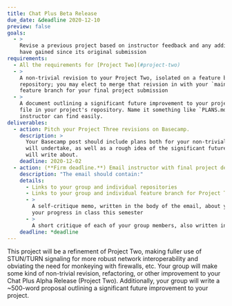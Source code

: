 ```yaml
---
title: Chat Plus Beta Release
due_date: &deadline 2020-12-10
preview: false
goals:
  - >
    Revise a previous project based on instructor feedback and any additional knowledge that you
    have gained since its original submission
requirements:
  - All the requirements for [Project Two](#project-two)
  - >
    A non-trivial revision to your Project Two, isolated on a feature branch in your upstream
    repository; you may elect to merge that reivsion in with your `main` branch, but preserve the
    feature branch for your final project submission
  - >
    A document outlining a significant future improvement to your project. Write this as a markdown
    file in your project's repository. Name it something like `PLANS.md` or something else that the
    instructor can find easily.
deliverables:
  - action: Pitch your Project Three revisions on Basecamp.
    description: >
      Your Basecamp post should include plans both for your non-trivial revision that your group
      will undertake, as well as a rough idea of the significant future improvement your group
      will write about.
    deadline: 2020-12-02
  - action: (**Firm deadline.**) Email instructor with final project deliverables.
    description: "The email should contain:"
    details:
      - Links to your group and individual repositories
      - Links to your group and individual feature branch for Project Three
      - >
        A self-critique memo, written in the body of the email, about your work on the project and
        your progress in class this semester
      - >
        A short critique of each of your group members, also written in the body of the email
    deadline: *deadline
---
```


This project will be a refinement of Project Two, making fuller use of STUN/TURN signaling for more
robust network interoperability and obviating the need for monkeying with firewalls, etc. Your group
will make some kind of non-trivial revision, refactoring, or other improvement to your Chat Plus
Alpha Release (Project Two). Additionally, your group will write a ~500-word proposal outlining a
significant future improvement to your project.
